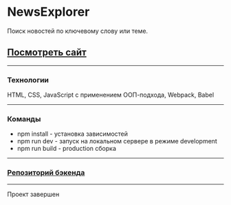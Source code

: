 # NewsExplorer
Поиск новостей по ключевому слову или теме.

## [Посмотреть сайт](http://localhost:8080/)
____
### Технологии

HTML, CSS, JavaScript с применением ООП-подхода, Webpack, Babel
_____
### Команды 
- npm install - установка зависимостей
- npm run dev - запуск на локальном сервере в режиме development
- npm run build - production сборка
_____
### [Репозиторий бэкенда](https://github.com/SanFili/diplom-api)
_____
Проект завершен

